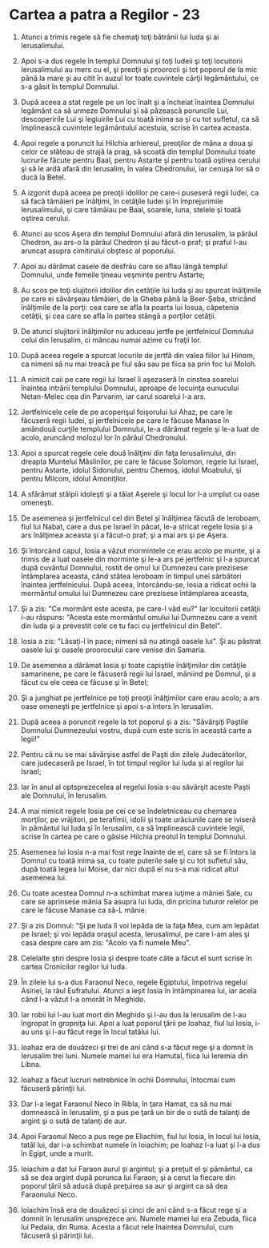 # Cartea a patra a Regilor - 23

1. Atunci a trimis regele să fie chemaţi toţi bătrânii lui Iuda şi ai Ierusalimului. 

2. Apoi s-a dus regele în templul Domnului şi toţi Iudeii şi toţi locuitorii Ierusalimului au mers cu el, şi preoţii şi proorocii şi tot poporul de la mic până la mare şi au citit în auzul lor toate cuvintele cărţii legământului, ce s-a găsit în templul Domnului. 

3. După aceea a stat regele pe un loc înalt şi a încheiat înaintea Domnului legământ ca să urmeze Domnului şi să păzească poruncile Lui, descoperirile Lui şi legiuirile Lui cu toată inima sa şi cu tot sufletul, ca să împlinească cuvintele legământului acestuia, scrise în cartea aceasta. 

4. Apoi regele a poruncit lui Hilchia arhiereul, preoţilor de mâna a doua şi celor ce stăteau de strajă la prag, să scoată din templul Domnului toate lucrurile făcute pentru Baal, pentru Astarte şi pentru toată oştirea cerului şi să le ardă afară din Ierusalim, în valea Chedronului, iar cenuşa lor să o ducă la Betel. 

5. A izgonit după aceea pe preoţii idolilor pe care-i puseseră regii Iudei, ca să facă tămâieri pe înălţimi, în cetăţile Iudei şi în împrejurimile Ierusalimului, şi care tămâiau pe Baal, soarele, luna, stelele şi toată oştirea cerului. 

6. Atunci au scos Aşera din templul Domnului afară din Ierusalim, la pârâul Chedron, au ars-o la pârâul Chedron şi au făcut-o praf; şi praful l-au aruncat asupra cimitirului obştesc al poporului. 

7. Apoi au dărâmat casele de desfrâu care se aflau lângă templul Domnului, unde femeile ţineau veşminte pentru Astarte; 

8. Au scos pe toţi slujitorii idolilor din cetăţile lui Iuda şi au spurcat înălţimile pe care ei săvârşeau tămâieri, de la Gheba până la Beer-Şeba, stricând înălţimile de la porţi: cea care se afla la poarta lui Iosua, căpetenia cetăţii, şi cea care se afla în partea stângă a porţilor cetăţii. 

9. De atunci slujitorii înălţimilor nu aduceau jertfe pe jertfelnicul Domnului celui din Ierusalim, ci mâncau numai azime cu fraţii lor. 

10. După aceea regele a spurcat locurile de jertfă din valea fiilor lui Hinom, ca nimeni să nu mai treacă pe fiul său sau pe fiica sa prin foc lui Moloh. 

11. A nimicit caii pe care regii lui Israel îi aşezaseră în cinstea soarelui înaintea intrării templului Domnului, aproape de locuinţa eunucului Netan-Melec cea din Parvarim, iar carul soarelui l-a ars. 

12. Jertfelnicele cele de pe acoperişul foişorului lui Ahaz, pe care le făcuseră regii Iudei, şi jertfelnicele pe care le făcuse Manase în amândouă curţile templului Domnului, le-a dărâmat regele şi le-a luat de acolo, aruncând molozul lor în pârâul Chedronului. 

13. Apoi a spurcat regele cele două înălţimi din faţa Ierusalimului, din dreapta Muntelui Măslinilor, pe care le făcuse Solomon, regele lui Israel, pentru Astarte, idolul Sidonului, pentru Chemoş, idolul Moabului, şi pentru Milcom, idolul Amoniţilor. 

14. A sfărâmat stâlpii idoleşti şi a tăiat Aşerele şi locul lor l-a umplut cu oase omeneşti. 

15. De asemenea şi jertfelnicul cel din Betel şi înălţimea făcută de Ieroboam, fiul lui Nabat, care a dus pe Israel în păcat, le-a stricat regele Iosia şi a ars înălţimea aceasta şi a făcut-o praf; şi a mai ars şi pe Aşera. 

16. Şi întorcând capul, Iosia a văzut mormintele ce erau acolo pe munte, şi a trimis de a luat oasele din morminte şi le-a ars pe jertfelnic şi l-a spurcat după cuvântul Domnului, rostit de omul lui Dumnezeu care prezisese întâmplarea aceasta, când stătea Ieroboam în timpul unei sărbători înaintea jertfelnicului. După aceea, întorcându-se, Iosia a ridicat ochii la mormântul omului lui Dumnezeu care prezisese întâmplarea aceasta, 

17. Şi a zis: "Ce mormânt este acesta, pe care-l văd eu?" Iar locuitorii cetăţii i-au răspuns: "Acesta este mormântul omului lui Dumnezeu care a venit din Iuda şi a prevestit cele ce tu faci cu jertfelnicul din Betel". 

18. Iosia a zis: "Lăsaţi-l în pace; nimeni să nu atingă oasele lui". Şi au păstrat oasele lui şi oasele proorocului care venise din Samaria. 

19. De asemenea a dărâmat Iosia şi toate capiştile înălţimilor din cetăţile samarinene, pe care le făcuseră regii lui Israel, mâniind pe Domnul, şi a făcut cu ele ceea ce făcuse şi în Betel; 

20. Şi a junghiat pe jertfelnice pe toţi preoţii înălţimilor care erau acolo; a ars oase omeneşti pe jertfelnice şi apoi s-a întors în Ierusalim. 

21. După aceea a poruncit regele la tot poporul şi a zis: "Săvârşiţi Paştile Domnului Dumnezeului vostru, după cum este scris în această carte a legii!" 

22. Pentru că nu se mai săvârşise astfel de Paşti din zilele Judecătorilor, care judecaseră pe Israel, în tot timpul regilor lui Iuda şi al regilor lui Israel; 

23. Iar în anul al optsprezecelea al regelui Iosia s-au săvârşit aceste Paşti ale Domnului, în Ierusalim. 

24. A mai nimicit regele Iosia pe cei ce se îndeletniceau cu chemarea morţilor, pe vrăjitori, pe terafimii, idolii şi toate urâciunile care se iviseră în pământul lui Iuda şi în Ierusalim, ca să împlinească cuvintele legii, scrise în cartea pe care o găsise Hilchia preotul în templul Domnului. 

25. Asemenea lui Iosia n-a mai fost rege înainte de el, care să se fi întors la Domnul cu toată inima sa, cu toate puterile sale şi cu tot sufletul său, după toată legea lui Moise, dar nici după el nu s-a mai ridicat altul asemenea lui. 

26. Cu toate acestea Domnul n-a schimbat marea iuţime a mâniei Sale, cu care se aprinsese mânia Sa asupra lui Iuda, din pricina tuturor relelor pe care le făcuse Manase ca să-L mânie. 

27. Şi a zis Domnul: "Şi pe Iuda îl voi lepăda de la faţa Mea, cum am lepădat pe Israel; şi voi lepăda oraşul acesta, Ierusalimul, pe care l-am ales şi casa despre care am zis: "Acolo va fi numele Meu". 

28. Celelalte ştiri despre Iosia şi despre toate câte a făcut el sunt scrise în cartea Cronicilor regilor lui Iuda. 

29. În zilele lui s-a dus Faraonul Neco, regele Egiptului, împotriva regelui Asiriei, la râul Eufratului. Atunci a ieşit Iosia în întâmpinarea lui, iar acela când l-a văzut l-a omorât în Meghido. 

30. Iar robii lui l-au luat mort din Meghido şi l-au dus la Ierusalim de l-au îngropat în gropniţa lui. Apoi a luat poporul ţării pe Ioahaz, fiul lui Iosia, i-au uns şi l-au făcut rege în locul tatălui lui. 

31. Ioahaz era de douăzeci şi trei de ani când s-a făcut rege şi a domnit în Ierusalim trei luni. Numele mamei lui era Hamutal, fiica lui Ieremia din Libna. 

32. Ioahaz a făcut lucruri netrebnice în ochii Domnului, întocmai cum făcuseră părinţii lui. 

33. Dar l-a legat Faraonul Neco în Ribla, în ţara Hamat, ca să nu mai domnească în Ierusalim, şi a pus pe ţară un bir de o sută de talanţi de argint şi o sută de talanţi de aur. 

34. Apoi Faraonul Neco a pus rege pe Eliachim, fiul lui Iosia, în locul lui Iosia, tatăl lui, dar i-a schimbat numele în Ioiachim; pe Ioahaz l-a luat şi l-a dus în Egipt, unde a murit. 

35. Ioiachim a dat lui Faraon aurul şi argintul; şi a preţuit el şi pământul, ca să se dea argint după porunca lui Faraon; şi a cerut la fiecare din poporul ţării să aducă după preţuirea sa aur şi argint ca să dea Faraonului Neco. 

36. Ioiachim însă era de douăzeci şi cinci de ani când s-a făcut rege şi a domnit în Ierusalim unsprezece ani. Numele mamei lui era Zebuda, fiica lui Pedaia, din Ruma. Acesta a făcut rele înaintea Domnului, cum făcuseră şi părinţii lui. 

